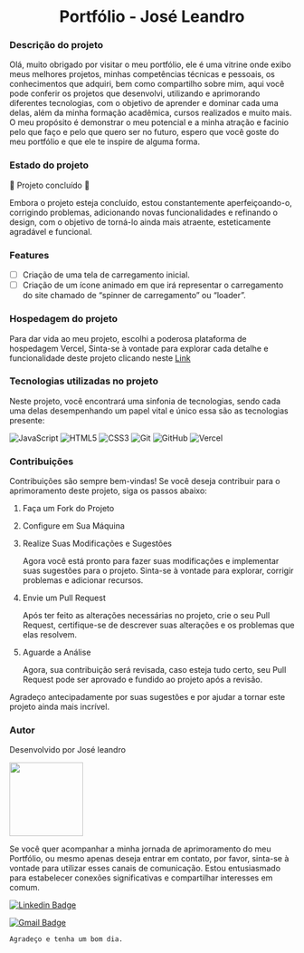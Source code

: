 
# <h1 align="center">Portfólio - José Leandro</h1>

### Descrição do projeto

 <p>Olá, muito obrigado por visitar o meu portfólio, ele é uma vitrine onde exibo meus melhores projetos, minhas competências técnicas e pessoais, os conhecimentos que adquiri, bem como compartilho sobre mim, aqui você pode conferir os projetos que desenvolvi, utilizando e aprimorando diferentes tecnologias, com o objetivo de aprender e dominar cada uma delas, além da minha formação acadêmica, cursos realizados e muito mais. O meu propósito é demonstrar o meu potencial e a minha atração e facinio pelo que faço e pelo que quero ser no futuro, espero que você goste do meu portfólio e que ele te inspire de alguma forma.
</p>

### Estado do projeto
 
   :construction: Projeto concluído :construction:
    
   <p>Embora o projeto esteja concluído, estou constantemente aperfeiçoando-o, corrigindo problemas, adicionando novas funcionalidades e refinando o design, com o objetivo de  
   torná-lo ainda mais atraente, esteticamente agradável e funcional.</p>

### Features

- [ ] Criação de uma tela de carregamento inicial.
- [ ] Criação de um ícone animado em que irá representar o carregamento do site chamado de “spinner de carregamento” ou “loader”.

### Hospedagem do projeto

Para dar vida ao meu projeto, escolhi a poderosa plataforma de hospedagem Vercel, Sinta-se à vontade para explorar cada detalhe e funcionalidade deste projeto clicando neste
[Link](https://projeto-one-protifolio.vercel.app/)


### Tecnologias utilizadas no projeto

Neste projeto, você encontrará uma sinfonia de tecnologias, sendo cada uma delas desempenhando um papel vital e único essa são as tecnologias presente:

![JavaScript](https://img.shields.io/badge/javascript-%23323330.svg?style=for-the-badge&logo=javascript&logoColor=%23F7DF1E) ![HTML5](https://img.shields.io/badge/html5-%23E34F26.svg?style=for-the-badge&logo=html5&logoColor=white)  ![CSS3](https://img.shields.io/badge/css3-%231572B6.svg?style=for-the-badge&logo=css3&logoColor=white)   ![Git](https://img.shields.io/badge/git-%23F05033.svg?style=for-the-badge&logo=git&logoColor=white) ![GitHub](https://img.shields.io/badge/github-%23121011.svg?style=for-the-badge&logo=github&logoColor=white) ![Vercel](https://img.shields.io/badge/vercel-%23000000.svg?style=for-the-badge&logo=vercel&logoColor=white)  


### Contribuições

 Contribuições são sempre bem-vindas! Se você deseja contribuir para o aprimoramento deste projeto, siga os passos abaixo:
 
  1. Faça um Fork do Projeto
 
  2. Configure em Sua Máquina
 
  3. Realize Suas Modificações e Sugestões
     
      Agora você está pronto para fazer suas modificações e implementar suas sugestões para o projeto. Sinta-se à vontade para explorar, corrigir problemas e adicionar recursos.
 
 4. Envie um Pull Request
 
      Após ter feito as alterações necessárias no projeto, crie o seu Pull Request, certifique-se de descrever suas alterações e os problemas que elas resolvem.
 
 5. Aguarde a Análise
 
      Agora, sua contribuição será revisada, caso esteja tudo certo, seu Pull Request pode ser aprovado e fundido ao projeto após a revisão.
 
 Agradeço antecipadamente por suas sugestões e por ajudar a tornar este projeto ainda mais incrível. 


### Autor

 <p>Desenvolvido por José leandro</p>

 <img src="https://github.com/Joseleandro7i/Calculadora-OES/assets/104599482/aa4ab3f4-e5a8-4958-bcdd-3307242019f8" width="130px;"/>

 <p>Se você quer acompanhar a minha jornada de aprimoramento do meu Portfólio, ou mesmo apenas deseja entrar em contato, por favor, sinta-se à vontade para utilizar esses canais de comunicação. Estou entusiasmado para estabelecer conexões significativas e compartilhar interesses em comum.</p>

 [![Linkedin Badge](https://img.shields.io/badge/-Leandro-blue?style=flat-square&logo=Linkedin&logoColor=white&link=https://www.linkedin.com/in/tgmarinho/)](https://www.linkedin.com/in/josé-leandro-do-nascimento/) 

[![Gmail Badge](https://img.shields.io/badge/-jose.leandro.nasciment@gmail.com-c14438?style=flat-square&logo=Gmail&logoColor=white&link=mailto:jose.leandro.nasciment@gmail.com)](mailto:jose.leandro.nasciment@gmail.com)

    Agradeço e tenha um bom dia.

